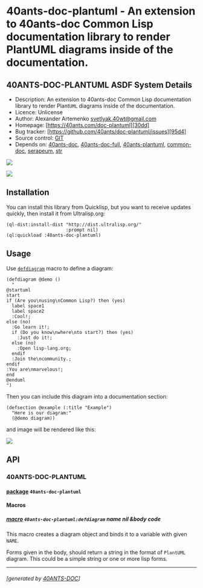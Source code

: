 <a id="x-2840ANTS-DOC-PLANTUML-DOCS-2FINDEX-3A-40README-2040ANTS-DOC-2FLOCATIVES-3ASECTION-29"></a>

# 40ants-doc-plantuml - An extension to 40ants-doc Common Lisp documentation library to render PlantUML diagrams inside of the documentation.

<a id="40-ants-doc-plantuml-asdf-system-details"></a>

## 40ANTS-DOC-PLANTUML ASDF System Details

* Description: An extension to 40ants-doc Common Lisp documentation library to render Plant`UML` diagrams inside of the documentation.
* Licence: Unlicense
* Author: Alexander Artemenko <svetlyak.40wt@gmail.com>
* Homepage: [https://40ants.com/doc-plantuml][30dd]
* Bug tracker: [https://github.com/40ants/doc-plantuml/issues][95d4]
* Source control: [GIT][a2c9]
* Depends on: [40ants-doc][2c00], [40ants-doc-full][a797], [40ants-plantuml][80dc], [common-doc][fceb], [serapeum][c41d], [str][ef7f]

[![](https://github-actions.40ants.com/40ants/doc-plantuml/matrix.svg?only=ci.run-tests)][20ac]

![](http://quickdocs.org/badge/40ants-doc-plantuml.svg)

<a id="x-2840ANTS-DOC-PLANTUML-DOCS-2FINDEX-3A-3A-40INSTALLATION-2040ANTS-DOC-2FLOCATIVES-3ASECTION-29"></a>

## Installation

You can install this library from Quicklisp, but you want to receive updates quickly, then install it from Ultralisp.org:

```
(ql-dist:install-dist "http://dist.ultralisp.org/"
                      :prompt nil)
(ql:quickload :40ants-doc-plantuml)
```
<a id="x-2840ANTS-DOC-PLANTUML-DOCS-2FINDEX-3A-3A-40SHORT-USAGE-2040ANTS-DOC-2FLOCATIVES-3ASECTION-29"></a>

## Usage

Use [`defdiagram`][8ebd] macro to define a diagram:

```
(defdiagram @demo ()
  "
@startuml
start
if (Are you\nusing\nCommon Lisp?) then (yes)
  label space1
  label space2
  :Cool!;
else (no)
  :Go learn it!;
  if (Do you know\nwhere\nto start?) then (yes)
    :Just do it!;
  else (no)
    :Open lisp-lang.org;
  endif
  :Join the\ncommunity.;
endif
:You are\nmarvelous!;
end
@enduml
")
```
Then you can include this diagram into a documentation section:

```
(defsection @example (:title "Example")
  "Here is our diagram:"
  (@demo diagram))
```
and image will be rendered like this:

![](https://40ants.com/doc-plantuml/images/demo.png)

<a id="x-2840ANTS-DOC-PLANTUML-DOCS-2FINDEX-3A-3A-40API-2040ANTS-DOC-2FLOCATIVES-3ASECTION-29"></a>

## API

<a id="x-2840ANTS-DOC-PLANTUML-DOCS-2FINDEX-3A-3A-4040ANTS-DOC-PLANTUML-3FPACKAGE-2040ANTS-DOC-2FLOCATIVES-3ASECTION-29"></a>

### 40ANTS-DOC-PLANTUML

<a id="x-28-23A-28-2819-29-20BASE-CHAR-20-2E-20-2240ANTS-DOC-PLANTUML-22-29-20PACKAGE-29"></a>

#### [package](a714) `40ants-doc-plantuml`

<a id="x-2840ANTS-DOC-PLANTUML-DOCS-2FINDEX-3A-3A-7C-4040ANTS-DOC-PLANTUML-3FMacros-SECTION-7C-2040ANTS-DOC-2FLOCATIVES-3ASECTION-29"></a>

#### Macros

<a id="x-2840ANTS-DOC-PLANTUML-3ADEFDIAGRAM-20-2840ANTS-DOC-2FLOCATIVES-3AMACRO-29-29"></a>

##### [macro](26f1) `40ants-doc-plantuml:defdiagram` name nil &body code

This macro creates a diagram object and binds it to a variable with given `NAME`.

Forms given in the body, should return a string in the format of `PlantUML` diagram.
This could be a simple string or one or more lisp forms.


[30dd]: https://40ants.com/doc-plantuml
[8ebd]: https://40ants.com/doc-plantuml/#x-2840ANTS-DOC-PLANTUML-3ADEFDIAGRAM-20-2840ANTS-DOC-2FLOCATIVES-3AMACRO-29-29
[a2c9]: https://github.com/40ants/doc-plantuml
[20ac]: https://github.com/40ants/doc-plantuml/actions
[a714]: https://github.com/40ants/doc-plantuml/blob/2a8353b2e0a11209ba7ec6feb0c24483934d6c8b/src/core.lisp#L1
[26f1]: https://github.com/40ants/doc-plantuml/blob/2a8353b2e0a11209ba7ec6feb0c24483934d6c8b/src/core.lisp#L38
[95d4]: https://github.com/40ants/doc-plantuml/issues
[2c00]: https://quickdocs.org/40ants-doc
[a797]: https://quickdocs.org/40ants-doc-full
[80dc]: https://quickdocs.org/40ants-plantuml
[fceb]: https://quickdocs.org/common-doc
[c41d]: https://quickdocs.org/serapeum
[ef7f]: https://quickdocs.org/str

* * *
###### [generated by [40ANTS-DOC](https://40ants.com/doc/)]
